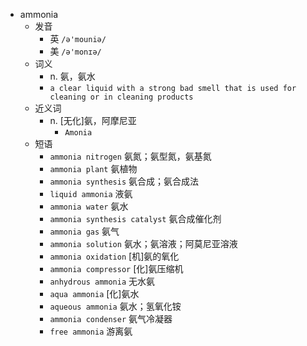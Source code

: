 - ammonia
  - 发音
    - 英 `/ə'mouniə/`
    - 美 `/ə'monɪə/`
  - 词义
    - n. 氨，氨水
    - `a clear liquid with a strong bad smell that is used for cleaning or in cleaning products`
  - 近义词
    - n. [无化]氨，阿摩尼亚
      - `Amonia`
  - 短语
    - `ammonia nitrogen` 氨氮；氨型氮，氨基氮 
    - `ammonia plant` 氨植物 
    - `ammonia synthesis` 氨合成；氨合成法 
    - `liquid ammonia` 液氨 
    - `ammonia water` 氨水 
    - `ammonia synthesis catalyst` 氨合成催化剂 
    - `ammonia gas` 氨气 
    - `ammonia solution` 氨水；氨溶液；阿莫尼亚溶液 
    - `ammonia oxidation` [机]氨的氧化 
    - `ammonia compressor` [化]氨压缩机 
    - `anhydrous ammonia` 无水氨 
    - `aqua ammonia` [化]氨水 
    - `aqueous ammonia` 氨水；氢氧化铵 
    - `ammonia condenser` 氨气冷凝器 
    - `free ammonia` 游离氨 
